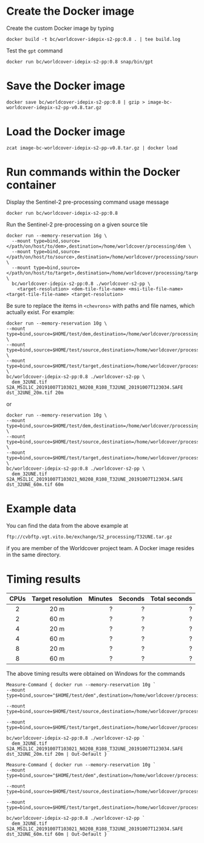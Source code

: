 # Create the Docker image

Create the custom Docker image by typing

    docker build -t bc/worldcover-idepix-s2-pp:0.8 . | tee build.log

Test the `gpt` command

    docker run bc/worldcover-idepix-s2-pp:0.8 snap/bin/gpt

# Save the Docker image

    docker save bc/worldcover-idepix-s2-pp:0.8 | gzip > image-bc-worldcover-idepix-s2-pp-v0.8.tar.gz

# Load the Docker image 

    zcat image-bc-worldcover-idepix-s2-pp-v0.8.tar.gz | docker load

# Run commands within the Docker container

Display the Sentinel-2 pre-processing command usage message

    docker run bc/worldcover-idepix-s2-pp:0.8
    
Run the Sentinel-2 pre-processing on a given source tile

    docker run --memory-reservation 16g \
      --mount type=bind,source=</path/on/host/to/dem>,destination=/home/worldcover/processing/dem \
      --mount type=bind,source=</path/on/host/to/source>,destination=/home/worldcover/processing/source \
      --mount type=bind,source=</path/on/host/to/target>,destination=/home/worldcover/processing/target \
      bc/worldcover-idepix-s2-pp:0.8 ./worldcover-s2-pp \
        <target-resolution> <dem-tile-file-name> <msi-tile-file-name> <target-tile-file-name> <target-resolution>

Be sure to replace the items in `<chevrons>` with paths and file names, which actually exist. For example:

    docker run --memory-reservation 10g \
    --mount type=bind,source=$HOME/test/dem,destination=/home/worldcover/processing/dem \
    --mount type=bind,source=$HOME/test/source,destination=/home/worldcover/processing/source \
    --mount type=bind,source=$HOME/test/target,destination=/home/worldcover/processing/target \
    bc/worldcover-idepix-s2-pp:0.8 ./worldcover-s2-pp \
      dem_32UNE.tif S2A_MSIL1C_20191007T103021_N0208_R108_T32UNE_20191007T123034.SAFE dst_32UNE_20m.tif 20m

or

    docker run --memory-reservation 10g \
    --mount type=bind,source=$HOME/test/dem,destination=/home/worldcover/processing/dem \
    --mount type=bind,source=$HOME/test/source,destination=/home/worldcover/processing/source \
    --mount type=bind,source=$HOME/test/target,destination=/home/worldcover/processing/target \
    bc/worldcover-idepix-s2-pp:0.8 ./worldcover-s2-pp \
      dem_32UNE.tif S2A_MSIL1C_20191007T103021_N0208_R108_T32UNE_20191007T123034.SAFE dst_32UNE_60m.tif 60m

# Example data

You can find the data from the above example at

    ftp://cvbftp.vgt.vito.be/exchange/S2_processing/T32UNE.tar.gz

if you are member of the Worldcover project team. A Docker image resides in the same directory.

# Timing results

| CPUs | Target resolution | Minutes | Seconds  | Total seconds |
|:----:|:-----------------:| -------:| --------:| -------------:|
| 2    | 20 m                 | ?         | ?          | ?                 |
| 2    | 60 m                 | ?         | ?          | ?                 |
| 4    | 20 m                 | ?         | ?          | ?                 |
| 4    | 60 m                 | ?         | ?          | ?                 |
| 8    | 20 m                 | ?         | ?          | ?                 |
| 8    | 60 m                 | ?         | ?          | ?                 |

The above timing results were obtained on Windows for the commands

    Measure-Command { docker run --memory-reservation 10g `
    --mount type=bind,source="$HOME/test/dem",destination=/home/worldcover/processing/dem `
    --mount type=bind,source=$HOME/test/source,destination=/home/worldcover/processing/source `
    --mount type=bind,source=$HOME/test/target,destination=/home/worldcover/processing/target `
    bc/worldcover-idepix-s2-pp:0.8 ./worldcover-s2-pp `
      dem_32UNE.tif S2A_MSIL1C_20191007T103021_N0208_R108_T32UNE_20191007T123034.SAFE dst_32UNE_20m.tif 20m | Out-Default }

    Measure-Command { docker run --memory-reservation 10g `
    --mount type=bind,source="$HOME/test/dem",destination=/home/worldcover/processing/dem `
    --mount type=bind,source=$HOME/test/source,destination=/home/worldcover/processing/source `
    --mount type=bind,source=$HOME/test/target,destination=/home/worldcover/processing/target `
    bc/worldcover-idepix-s2-pp:0.8 ./worldcover-s2-pp `
      dem_32UNE.tif S2A_MSIL1C_20191007T103021_N0208_R108_T32UNE_20191007T123034.SAFE dst_32UNE_60m.tif 60m | Out-Default }
